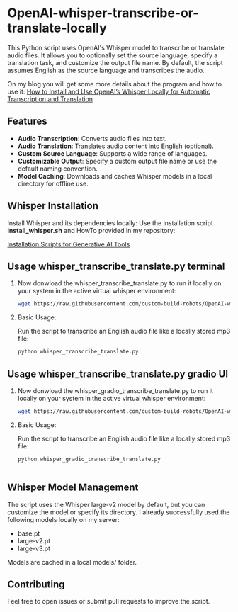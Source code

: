 # OpenAI-whisper-transcribe-or-translate-locally

This Python script uses OpenAI's Whisper model to transcribe or translate audio files. It allows you to optionally set the source language, specify a translation task, and customize the output file name. By default, the script assumes English as the source language and transcribes the audio.

On my blog you will get some more details about the program and how to use it: [How to Install and Use OpenAI’s Whisper Locally for Automatic Transcription and Translation](https://ai-box.eu/en/news/how-to-install-and-use-openais-whisper-locally-for-automatic-transcription-and-translation/1449/)

## Features

- **Audio Transcription**: Converts audio files into text.
- **Audio Translation**: Translates audio content into English (optional).
- **Custom Source Language**: Supports a wide range of languages.
- **Customizable Output**: Specify a custom output file name or use the default naming convention.
- **Model Caching**: Downloads and caches Whisper models in a local directory for offline use.


## Whisper Installation

Install Whisper and its dependencies locally: Use the installation script **install_whisper.sh** and HowTo provided in my repository:

[Installation Scripts for Generative AI Tools](https://github.com/custom-build-robots/Installation-Scripts-for-Generative-AI-Tools)


## Usage whisper_transcribe_translate.py terminal
1. Now donwload the whisper_transcribe_translate.py to run it locally on your system in the active virtual whisper environment:
   ```bash
   wget https://raw.githubusercontent.com/custom-build-robots/OpenAI-whisper-transcribe-or-translate-locally/refs/heads/main/whisper_transcribe_translate.py
2. Basic Usage:

   Run the script to transcribe an English audio file like a locally stored mp3 file:
   ```bash
   python whisper_transcribe_translate.py

## Usage whisper_transcribe_translate.py gradio UI
1. Now donwload the whisper_gradio_transcribe_translate.py to run it locally on your system in the active virtual whisper environment:
   ```bash
   wget https://raw.githubusercontent.com/custom-build-robots/OpenAI-whisper-transcribe-or-translate-locally/refs/heads/main/whisper_gradio_transcribe_translate.py
2. Basic Usage:

   Run the script to transcribe an English audio file like a locally stored mp3 file:
   ```bash
   python whisper_gradio_transcribe_translate.py


   
## Whisper Model Management
The script uses the Whisper large-v2 model by default, but you can customize the model or specify its directory.
I already successfully used the following models locally on my server:
- base.pt  
- large-v2.pt
- large-v3.pt

Models are cached in a local models/ folder.

## Contributing
Feel free to open issues or submit pull requests to improve the script.
